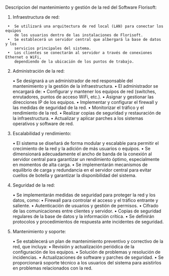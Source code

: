 Descripcion del mantenimiento y gestión de la red del Software Florisoft:

   1. Infraestructura de red:
      
     •	Se utilizará una arquitectura de red local (LAN) para conectar los equipos 
        de los usuarios dentro de las instalaciones de Florisoft.
     •	Se establecerá un servidor central que albergará la base de datos y los 
        servicios principales del sistema.
     •	Los clientes se conectarán al servidor a través de conexiones Ethernet o WiFi, 
        dependiendo de la ubicación de los puntos de trabajo.

   2. Administración de la red:
      
      •	Se designará a un administrador de red responsable del mantenimiento y la gestión de la infraestructura.
      •	El administrador se encargará de:
      •	Configurar y mantener los equipos de red (switches, enrutadores, puntos de acceso WiFi, etc.).
      •	Asignar y gestionar las direcciones IP de los equipos.
      •	Implementar y configurar el firewall y las medidas de seguridad de la red.
      •	Monitorizar el tráfico y el rendimiento de la red.
      •	Realizar copias de seguridad y restauración de la infraestructura.
      •	Actualizar y aplicar parches a los sistemas operativos y software de red.

   3. Escalabilidad y rendimiento:
      
      •	El sistema se diseñará de forma modular y escalable para permitir el crecimiento 
        de la red y la adición de más usuarios o equipos.
      •	Se dimensionará adecuadamente el ancho de banda de la conexión al servidor central 
        para garantizar un rendimiento óptimo, especialmente en momentos de alta carga.
      •	Se implementarán mecanismos de equilibrio de carga y redundancia en el servidor 
        central para evitar cuellos de botella y garantizar la disponibilidad del sistema.

   4. Seguridad de la red:
      
      •	Se implementarán medidas de seguridad para proteger la red y los datos, como:
      •	Firewall para controlar el acceso y el tráfico entrante y saliente.
      •	Autenticación de usuarios y gestión de permisos.
      •	Cifrado de las comunicaciones entre clientes y servidor.
      •	Copias de seguridad regulares de la base de datos y la información crítica.
      •	Se definirán protocolos y procedimientos de respuesta ante incidentes de seguridad.

   5. Mantenimiento y soporte:
       
      •	Se establecerá un plan de mantenimiento preventivo y correctivo de la red, que incluya:
      •	Revisión y actualización periódica de la configuración de los equipos.
      •	Solución de problemas y resolución de incidencias.
      •	Actualizaciones de software y parches de seguridad.
      •	Se proporcionará soporte técnico a los usuarios del sistema para asistirlos en problemas
        relacionados con la red.
